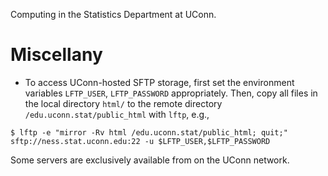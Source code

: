 
Computing in the Statistics Department at UConn.

# Miscellany

* To access UConn-hosted SFTP storage, first set the environment
  variables `LFTP_USER`, `LFTP_PASSWORD` appropriately. Then, copy all
  files in the local directory `html/` to the remote directory
  `/edu.uconn.stat/public_html` with `lftp`, e.g.,

```
$ lftp -e "mirror -Rv html /edu.uconn.stat/public_html; quit;" sftp://ness.stat.uconn.edu:22 -u $LFTP_USER,$LFTP_PASSWORD
```

Some servers are exclusively available from on the UConn network.

